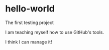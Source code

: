 # hello-world
The first testing project



I am teaching myself how to use GitHub's tools.



I think I can manage it!
